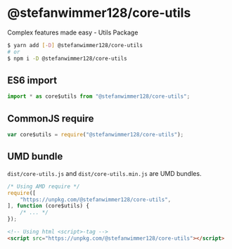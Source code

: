 # @stefanwimmer128/core-utils

Complex features made easy - Utils Package

``` bash
$ yarn add [-D] @stefanwimmer128/core-utils
# or
$ npm i -D @stefanwimmer128/core-utils
```

## ES6 import

``` js
import * as core$utils from "@stefanwimmer128/core-utils";
```

## CommonJS require

``` js
var core$utils = require("@stefanwimmer128/core-utils");
```

## UMD bundle

`dist/core-utils.js` and `dist/core-utils.min.js` are UMD bundles.

``` js
/* Using AMD require */
require([
    "https://unpkg.com/@stefanwimmer128/core-utils",
], function (core$utils) {
    /* ... */
});
```

``` html
<!-- Using html <script>-tag -->
<script src="https://unpkg.com/@stefanwimmer128/core-utils"></script>
```
